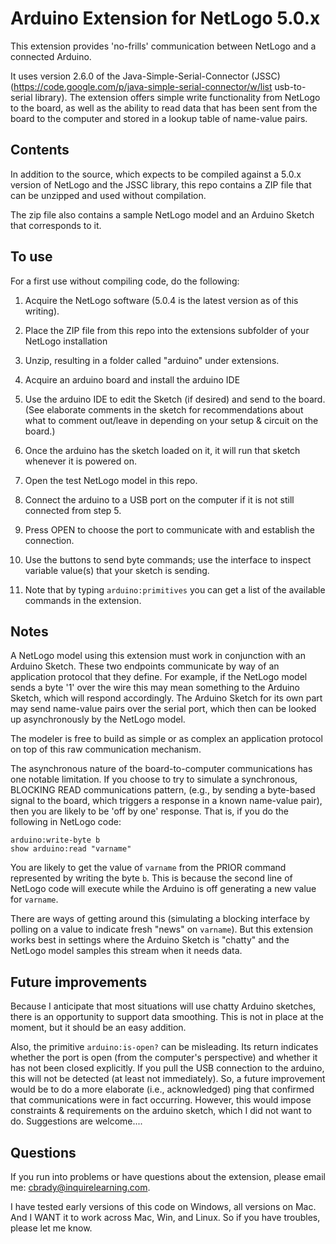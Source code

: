 Arduino Extension for NetLogo 5.0.x
===================================

This extension provides 'no-frills' communication between NetLogo and a connected Arduino.  

It uses version 2.6.0 of the Java-Simple-Serial-Connector (JSSC) (https://code.google.com/p/java-simple-serial-connector/w/list usb-to-serial library).  The extension offers simple write functionality from NetLogo to the board, as well as the ability to read data that has been sent from the board to the computer and stored in a lookup table of name-value pairs.

Contents
--------

In addition to the source, which expects to be compiled against a 5.0.x version of NetLogo and the JSSC library, this repo contains a ZIP file that can be unzipped and used without compilation.

The zip file also contains a sample NetLogo model and an Arduino Sketch that corresponds to it.  

To use
------

For a first use without compiling code, do the following:

1. Acquire the NetLogo software (5.0.4 is the latest version as of this writing).

2. Place the ZIP file from this repo into the extensions subfolder of your NetLogo installation

3. Unzip, resulting in a folder called "arduino" under extensions.

4. Acquire an arduino board and install the arduino IDE

5. Use the arduino IDE to edit the Sketch (if desired) and send to the board. (See elaborate comments in the sketch for recommendations about what to comment out/leave in depending on your setup & circuit on the board.)

6. Once the arduino has the sketch loaded on it, it will run that sketch whenever it is powered on.

7. Open the test NetLogo model in this repo.

8. Connect the arduino to a USB port on the computer if it is not still connected from step 5.

9. Press OPEN to choose the port to communicate with and establish the connection.

10. Use the buttons to send byte commands; use the interface to inspect variable value(s) that your sketch is sending.

11. Note that by typing `arduino:primitives` you can get a list of the available commands in the extension.

Notes
-----

A NetLogo model using this extension must work in conjunction with an Arduino Sketch.  These two endpoints communicate by way of an application protocol that they define.  For example, if the NetLogo model sends a byte '1' over the wire this may mean something to the Arduino Sketch, which will respond accordingly.  The Arduino Sketch for its own part may send name-value pairs over the serial port, which then can be looked up asynchronously by the NetLogo model.

The modeler is free to build as simple or as complex an application protocol on top of this raw communication mechanism.

The asynchronous nature of the board-to-computer communications has one notable limitation.  If you choose to try to simulate a synchronous, BLOCKING READ communications pattern, (e.g., by sending a byte-based signal to the board, which triggers a response in a known name-value pair), then you are likely to be 'off by one' response.  That is, if you do the following in NetLogo code:

    arduino:write-byte b
    show arduino:read "varname"

You are likely to get the value of `varname` from the PRIOR command represented by writing the byte `b`.  This is because the second line of NetLogo code will execute while the Arduino is off generating a new value for `varname`.

There are ways of getting around this (simulating a blocking interface by polling on a value to indicate fresh "news" on `varname`). But this extension works best in settings where the Arduino Sketch is "chatty" and the NetLogo model samples this stream when it needs data.

Future improvements
-------------------

Because I anticipate that most situations will use chatty Arduino sketches, there is an opportunity to support data smoothing.  This is not in place at the moment, but it should be an easy addition.

Also, the primitive `arduino:is-open?` can be misleading.  Its return indicates whether the port is open (from the computer's perspective) and whether it has not been closed explicitly.  If you pull the USB connection to the arduino, this will not be detected (at least not immediately).  So, a future improvement would be to do a more elaborate (i.e., acknowledged) ping that confirmed that communications were in fact occurring.  However, this would impose constraints & requirements on the arduino sketch, which I did not want to do.  Suggestions are welcome....

Questions
---------

If you run into problems or have questions about the extension, please email me: cbrady@inquirelearning.com.

I have tested early versions of this code on Windows, all versions on Mac.  And I WANT it to work across Mac, Win, and Linux.  So if you have troubles, please let me know.
